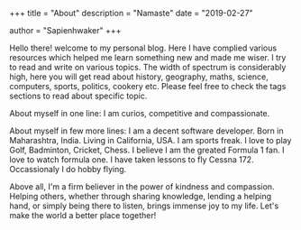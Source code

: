 +++
title = "About"
description = "Namaste"
date = "2019-02-27"
<!-- aliases = ["about-us","about-hugo","contact"] -->
author = "Sapienhwaker"
+++

Hello there! welcome to my personal blog.
Here I have complied various resources which helped me learn something new and made me wiser.
I try to read and write on various topics. The width of spectrum is considerably high, here you will get read about history, geography, maths, science, computers, sports, politics, cookery etc. Please feel free to check the tags sections to read about specific topic.

About myself in one line:
I am curios, competitive and compassionate.

About myself in few more lines:
I am a decent software developer. Born in Maharashtra, India. Living in California, USA.
I am sports freak. I love to play Golf, Badminton, Cricket, Chess. I believe I am the greated Formula 1 fan.
I love to watch formula one. I have taken lessons to fly Cessna 172. Occassionaly I do hobby flying.

Above all, I'm a firm believer in the power of kindness and compassion. Helping others, whether through sharing knowledge, lending a helping hand, or simply being there to listen, brings immense joy to my life. Let's make the world a better place together!